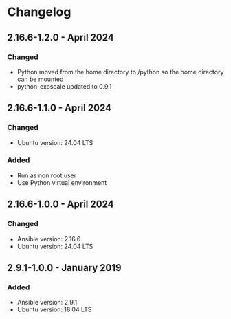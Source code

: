 # Changelog

## 2.16.6-1.2.0 - April 2024

### Changed
* Python moved from the home directory to /python so the home directory can be mounted
* python-exoscale updated to 0.9.1 

## 2.16.6-1.1.0 - April 2024

### Changed
* Ubuntu version: 24.04 LTS

### Added
* Run as non root user
* Use Python virtual environment

## 2.16.6-1.0.0 - April 2024

### Changed
* Ansible version: 2.16.6
* Ubuntu version: 24.04 LTS

## 2.9.1-1.0.0 -  January 2019 

### Added
* Ansible version: 2.9.1
* Ubuntu version: 18.04 LTS
